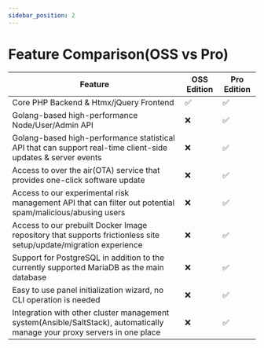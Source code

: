 ```yaml
---
sidebar_position: 2
---
```


# Feature Comparison(OSS vs Pro)

| Feature                                                                                                                   | OSS Edition | Pro Edition |
|---------------------------------------------------------------------------------------------------------------------------|-------------|-------------|
| Core PHP Backend & Htmx/jQuery Frontend                                                                                   | ✅           | ✅           |
| Golang-based high-performance Node/User/Admin API                                                                         | ❌           | ✅           |
| Golang-based high-performance statistical API that can support real-time client-side updates & server events              | ❌           | ✅           |
| Access to over the air(OTA) service that provides one-click software update                                               | ❌           | ✅           |
| Access to our experimental risk management API that can filter out potential spam/malicious/abusing users                 | ❌           | ✅           |
| Access to our prebuilt Docker Image repository that supports frictionless site setup/update/migration experience          | ❌           | ✅           |
| Support for PostgreSQL in addition to the currently supported MariaDB as the main database                                | ❌           | ✅           |
| Easy to use panel initialization wizard, no CLI operation is needed                                                       | ❌           | ✅           |
| Integration with other cluster management system(Ansible/SaltStack), automatically manage your proxy servers in one place | ❌           | ✅           |
